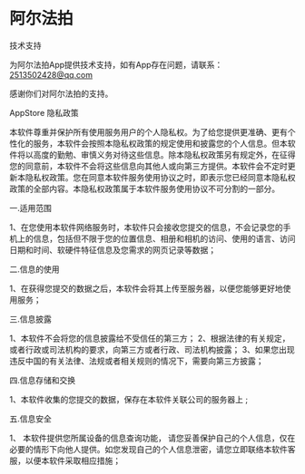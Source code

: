 # 阿尔法拍
技术支持

为阿尔法拍App提供技术支持，如有App存在问题，请联系：2513502428@qq.com

感谢你们对阿尔法拍的支持。





AppStore 隐私政策

本软件尊重并保护所有使用服务用户的个人隐私权。为了给您提供更准确、更有个性化的服务，本软件会按照本隐私权政策的规定使用和披露您的个人信息。但本软件将以高度的勤勉、审慎义务对待这些信息。除本隐私权政策另有规定外，在征得您的同意前，本软件不会将这些信息向其他人或向第三方提供。本软件会不定时更新本隐私权政策。您在同意本软件服务使用协议之时，即表示您已经同意本隐私权政策的全部内容。本隐私权政策属于本软件服务使用协议不可分割的一部分。

一.适用范围

1、在您使用本软件网络服务时，本软件只会接收您提交的信息，不会记录您的手机上的信息，包括但不限于您的位置信息、相册和相机的访问、使用的语言、访问日期和时间、软硬件特征信息及您需求的网页记录等数据；

二.信息的使用

1、在获得您提交的数据之后，本软件会将其上传至服务器，以便您能够更好地使用服务；

三.信息披露

1、本软件不会将您的信息披露给不受信任的第三方；
2、根据法律的有关规定，或者行政或司法机构的要求，向第三方或者行政、司法机构披露；
3、如果您出现违反中国的有关法律、法规或者相关规则的情况下，需要向第三方披露；

四.信息存储和交换

1、本软件收集的您提交的数据，保存在本软件关联公司的服务器上 ;

五.信息安全

1、 本软件提供您所属设备的信息查询功能， 请您妥善保护自己的个人信息，仅在必要的情形下向他人提供。如您发现自己的个人信息泄密，请您立即联络本软件客服，以便本软件采取相应措施；
